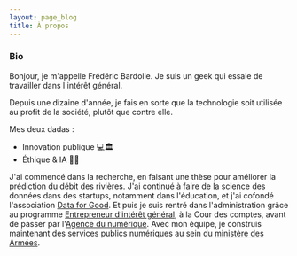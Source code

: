 ```yaml
---
layout: page_blog
title: À propos
---
```


### Bio

Bonjour, je m'appelle Frédéric Bardolle. Je suis un geek qui essaie de travailler dans l'intérêt général.

Depuis une dizaine d'année, je fais en sorte que la technologie soit utilisée au profit de la société, plutôt que contre elle.

Mes deux dadas :

* Innovation publique 💻🏛
* Éthique & IA 🤔🤖

J'ai commencé dans la recherche, en faisant une thèse pour améliorer la prédiction du débit des rivières. J'ai continué à faire de la science des données dans des startups, notamment dans l'éducation, et j'ai cofondé l'association [Data for Good](https://dataforgood.fr/). Et puis je suis rentré dans l'administration grâce au programme [Entrepreneur d’intérêt général](https://entrepreneur-interet-general.etalab.gouv.fr), à la Cour des comptes, avant de passer par l'[Agence du numérique](https://agencedunumerique.gouv.fr/). Avec mon équipe, je construis maintenant des services publics numériques au sein du [ministère des Armées](https://beta.gouv.fr/incubateurs/fabnumdef.html).
